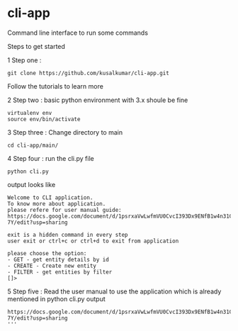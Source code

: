 # cli-app
Command line interface to run some commands

Steps to get started

1 Step one :
```
git clone https://github.com/kusalkumar/cli-app.git
```

Follow the tutorials to learn more

2 Step two : basic python environment with 3.x shoule be fine
```
virtualenv env
source env/bin/activate
```


3 Step three : Change directory to main
```
cd cli-app/main/
```

4 Step four : run the cli.py file
```
python cli.py
```
output looks like
```
Welcome to CLI application.
To know more about application. 
please refere for user manual guide:
https://docs.google.com/document/d/1psrxaVwLwfmVU0CvcI393Dx9ENfB1w4n31CejDFc-7Y/edit?usp=sharing

exit is a hidden command in every step
user exit or ctrl+c or ctrl+d to exit from application

please choose the option:
- GET - get entity details by id
- CREATE - Create new entity
- FILTER - get entities by filter
[]> 

```

5 Step five : Read the user manual to use the application which is already mentioned in python cli.py output
```
https://docs.google.com/document/d/1psrxaVwLwfmVU0CvcI393Dx9ENfB1w4n31CejDFc-7Y/edit?usp=sharing
'''

